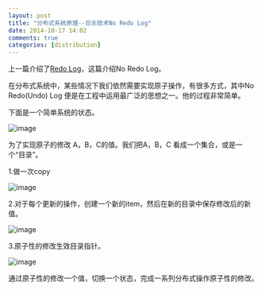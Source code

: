 ```yaml
---
layout: post
title: "分布式系统原理--日志技术No Redo Log"
date: 2014-10-17 14:02
comments: true
categories: [distribution]
---
```

上一篇介绍了[Redo Log](http://studentdeng.github.io/blog/2014/10/13/log-system/)，这篇介绍No Redo Log。

在分布式系统中，某些情况下我们依然需要实现原子操作，有很多方式，其中No Redo(Undo) Log 便是在工程中运用最广泛的思想之一。他的过程非常简单。

下面是一个简单系统的状态。

![image](http://112.124.107.63/my_home/application/uploads/2014_10_17_14_23_51)

为了实现原子的修改 A，B，C的值。我们把A，B，C 看成一个集合，或是一个“目录”。

1.做一次copy

![image](http://112.124.107.63/my_home/application/uploads/2014_10_17_14_22_53)


2.对于每个更新的操作，创建一个新的item，然后在新的目录中保存修改后的新值。

![image](http://i.gyazo.com/ab8aa93dc78c7e77d0d9029fc522b792.png)


3.原子性的修改生效目录指针。

![image](http://i.gyazo.com/c6bd87760807b3f24cc679ae814a9036.png)

通过原子性的修改一个值，切换一个状态，完成一系列分布式操作原子性的修改。
